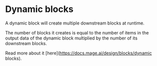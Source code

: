 # Dynamic blocks

A dynamic block will create multiple downstream blocks at runtime.

The number of blocks it creates is equal to the number of items in the output data of the dynamic block multiplied by the number of its downstream blocks.

Read more about it [here](https://docs.mage.ai/design/blocks/dynamic blocks).